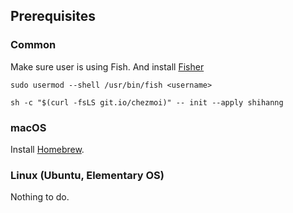 ## Prerequisites

### Common

Make sure user is using Fish.
And install [Fisher](https://github.com/jorgebucaran/fisher)

```console
sudo usermod --shell /usr/bin/fish <username>
```

```console
sh -c "$(curl -fsLS git.io/chezmoi)" -- init --apply shihanng
```

### macOS

Install [Homebrew](https://brew.sh/).

### Linux (Ubuntu, Elementary OS)

Nothing to do.
